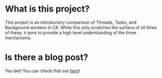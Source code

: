 # What is this project?
This project is an introductory comparison of Threads, Tasks, and Background workers in C#. While this only scratches the surface of all three of these, it aims to provide a high level understanding of the three mechanisms.

# Is there a blog post?
You bet! You can check that out [here][2]!

  [2]: https://www.devleader.ca/2023/01/22/tasks-backgroundworkers-and-threads-simple-comparisons-for-concurrency/
